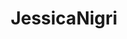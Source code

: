 ---
title: JessicaNigri
crosslinks:
- livven
- Serendipity
- ConfusedBoners
- VickiLi
- LeeAnnaVamp
- cosplaygirls
- FrenchWestIndies
- ZettaiRyouiki
- findfashion
- iLuvBananas
---